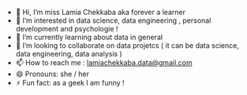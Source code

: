 - 👋 Hi, I’m miss Lamia Chekkaba aka forever a learner
- 👀 I’m interested in data science, data engineering , personal development and psychologie !
- 🌱 I’m currently learning about data in general  
- 💞️ I’m looking to collaborate on data projetcs ( it can be data science, data engineering, data analysis ) 
- 📫 How to reach me : lamiachekkaba.data@gmail.com 
- 😄 Pronouns: she / her
- ⚡ Fun fact: as a geek I am funny ! 

<!---
lamia-datalover/lamia-datalover is a ✨ special ✨ repository because its `README.md` (this file) appears on your GitHub profile.
You can click the Preview link to take a look at your changes.
--->
